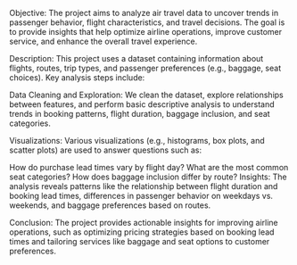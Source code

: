 Objective:
The project aims to analyze air travel data to uncover trends in passenger behavior, flight characteristics, and travel decisions. The goal is to provide insights that help optimize airline operations, improve customer service, and enhance the overall travel experience.

Description:
This project uses a dataset containing information about flights, routes, trip types, and passenger preferences (e.g., baggage, seat choices). Key analysis steps include:

Data Cleaning and Exploration:
We clean the dataset, explore relationships between features, and perform basic descriptive analysis to understand trends in booking patterns, flight duration, baggage inclusion, and seat categories.

Visualizations:
Various visualizations (e.g., histograms, box plots, and scatter plots) are used to answer questions such as:

How do purchase lead times vary by flight day?
What are the most common seat categories?
How does baggage inclusion differ by route?
Insights:
The analysis reveals patterns like the relationship between flight duration and booking lead times, differences in passenger behavior on weekdays vs. weekends, and baggage preferences based on routes.

Conclusion:
The project provides actionable insights for improving airline operations, such as optimizing pricing strategies based on booking lead times and tailoring services like baggage and seat options to customer preferences.
